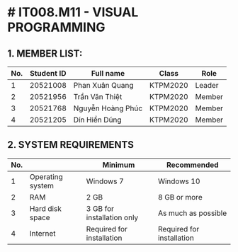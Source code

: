 # # IT008.M11 - VISUAL PROGRAMMING
## 1. MEMBER LIST:
| No. | Student ID | Full name | Class | Role |
| --- | --- | --- | --- | --- |
| 1 | 20521008 | Phan Xuân Quang | KTPM2020 | Leader |
| 2 | 20521956 | Trần Văn Thiệt | KTPM2020 | Member |
| 3 | 20521768 | Nguyễn Hoàng Phúc | KTPM2020 | Member |
| 4 | 20521205 | Dín Hiền Dũng | KTPM2020 | Member |
## 2. SYSTEM REQUIREMENTS
| No. |  | Minimum | Recommended |
| --- | --- | --- | --- |
| 1 | Operating system | Windows 7 | Windows 10 |
| 2 | RAM | 2 GB | 8 GB or more |
| 3 | Hard disk space | 3 GB for installation only | As much as possible| 
| 4 | Internet | Required for installation | Required for installation |
